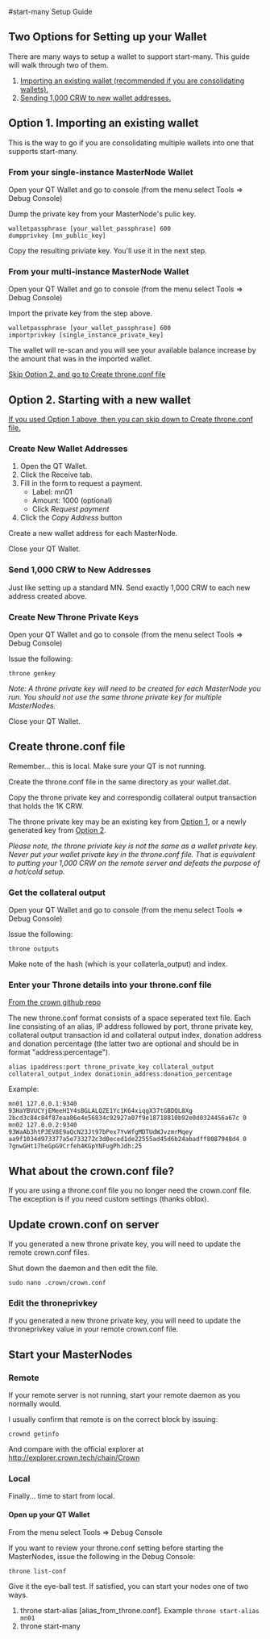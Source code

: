 #start-many Setup Guide

## Two Options for Setting up your Wallet
There are many ways to setup a wallet to support start-many. This guide will walk through two of them.

1. [Importing an existing wallet (recommended if you are consolidating wallets).](#option1)
2. [Sending 1,000 CRW to new wallet addresses.](#option2)

## <a name="option1"></a>Option 1. Importing an existing wallet

This is the way to go if you are consolidating multiple wallets into one that supports start-many. 

### From your single-instance MasterNode Wallet

Open your QT Wallet and go to console (from the menu select Tools => Debug Console)

Dump the private key from your MasterNode's pulic key.

```
walletpassphrase [your_wallet_passphrase] 600
dumpprivkey [mn_public_key]
```

Copy the resulting priviate key. You'll use it in the next step.

### From your multi-instance MasterNode Wallet

Open your QT Wallet and go to console (from the menu select Tools => Debug Console)

Import the private key from the step above.

```
walletpassphrase [your_wallet_passphrase] 600
importprivkey [single_instance_private_key]
```

The wallet will re-scan and you will see your available balance increase by the amount that was in the imported wallet.

[Skip Option 2. and go to Create throne.conf file](#throneconf)

## <a name="option2"></a>Option 2. Starting with a new wallet

[If you used Option 1 above, then you can skip down to Create throne.conf file.](#throneconf)

### Create New Wallet Addresses

1. Open the QT Wallet.
2. Click the Receive tab.
3. Fill in the form to request a payment.
    * Label: mn01
    * Amount: 1000 (optional)
    * Click *Request payment*
5. Click the *Copy Address* button

Create a new wallet address for each MasterNode.

Close your QT Wallet.

### Send 1,000 CRW to New Addresses

Just like setting up a standard MN. Send exactly 1,000 CRW to each new address created above.

### Create New Throne Private Keys

Open your QT Wallet and go to console (from the menu select Tools => Debug Console)

Issue the following:

```throne genkey```

*Note: A throne private key will need to be created for each MasterNode you run. You should not use the same throne private key for multiple MasterNodes.*

Close your QT Wallet.

## <a name="throneconf"></a>Create throne.conf file

Remember... this is local. Make sure your QT is not running.

Create the throne.conf file in the same directory as your wallet.dat.

Copy the throne private key and correspondig collateral output transaction that holds the 1K CRW.

The throne private key may be an existing key from [Option 1](#option1), or a newly generated key from [Option 2](#option2). 

*Please note, the throne priviate key is not the same as a wallet private key. Never put your wallet private key in the throne.conf file. That is equivalent to putting your 1,000 CRW on the remote server and defeats the purpose of a hot/cold setup.*

### Get the collateral output

Open your QT Wallet and go to console (from the menu select Tools => Debug Console)

Issue the following:

```throne outputs```

Make note of the hash (which is your collaterla_output) and index.

### Enter your Throne details into your throne.conf file
[From the crown github repo](https://github.com/infernoman/bitcoin/blob/master/doc/throne_conf.md)

The new throne.conf format consists of a space seperated text file. Each line consisting of an alias, IP address followed by port, throne private key, collateral output transaction id and collateral output index, donation address and donation percentage (the latter two are optional and should be in format "address:percentage").

```
alias ipaddress:port throne_private_key collateral_output collateral_output_index donationin_address:donation_percentage
```



Example:

```
mn01 127.0.0.1:9340 93HaYBVUCYjEMeeH1Y4sBGLALQZE1Yc1K64xiqgX37tGBDQL8Xg 2bcd3c84c84f87eaa86e4e56834c92927a07f9e18718810b92e0d0324456a67c 0
mn02 127.0.0.2:9340 93WaAb3htPJEV8E9aQcN23Jt97bPex7YvWfgMDTUdWJvzmrMqey aa9f1034d973377a5e733272c3d0eced1de22555ad45d6b24abadff8087948d4 0 7gnwGHt17heGpG9Crfeh4KGpYNFugPhJdh:25
```

## What about the crown.conf file?

If you are using a throne.conf file you no longer need the crown.conf file. The exception is if you need custom settings (thanks oblox). 

## Update crown.conf on server

If you generated a new throne private key, you will need to update the remote crown.conf files.

Shut down the daemon and then edit the file.

```sudo nano .crown/crown.conf```

### Edit the throneprivkey
If you generated a new throne private key, you will need to update the throneprivkey value in your remote crown.conf file.

## Start your MasterNodes

### Remote

If your remote server is not running, start your remote daemon as you normally would. 

I usually confirm that remote is on the correct block by issuing:

```crownd getinfo```

And compare with the official explorer at http://explorer.crown.tech/chain/Crown

### Local

Finally... time to start from local.

#### Open up your QT Wallet

From the menu select Tools => Debug Console

If you want to review your throne.conf setting before starting the MasterNodes, issue the following in the Debug Console:

```throne list-conf```

Give it the eye-ball test. If satisfied, you can start your nodes one of two ways.

1. throne start-alias [alias_from_throne.conf]. Example ```throne start-alias mn01```
2. throne start-many
